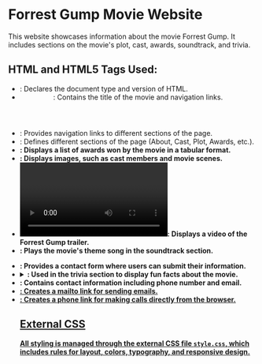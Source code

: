 # Forrest Gump Movie Website

This website showcases information about the movie Forrest Gump. It includes sections on the movie's plot, cast, awards, soundtrack, and trivia.

## HTML and HTML5 Tags Used:

- **<!DOCTYPE html>**: Declares the document type and version of HTML.
- **<header>**: Contains the title of the movie and navigation links.
- **<nav>**: Provides navigation links to different sections of the page.
- **<section>**: Defines different sections of the page (About, Cast, Plot, Awards, etc.).
- **<table>**: Displays a list of awards won by the movie in a tabular format.
- **<img>**: Displays images, such as cast members and movie scenes.
- **<video>**: Displays a video of the Forrest Gump trailer.
- **<audio>**: Plays the movie's theme song in the soundtrack section.
- **<form>**: Provides a contact form where users can submit their information.
- **<details> and <summary>**: Used in the trivia section to display fun facts about the movie.
- **<footer>**: Contains contact information including phone number and email.
- **<a href="mailto:">**: Creates a mailto link for sending emails.
- **<a href="tel:">**: Creates a phone link for making calls directly from the browser.

## External CSS

All styling is managed through the external CSS file `style.css`, which includes rules for layout, colors, typography, and responsive design.
